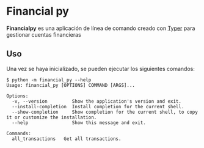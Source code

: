 # Financial py

**Financialpy** es una aplicación de línea de comando creado con [Typer](https://typer.tiangolo.com/) para gestionar cuentas financieras

## Uso

Una vez se haya inicializado, se pueden ejecutar los siguientes comandos:

```shell
$ python -m financial_py --help
Usage: financial_py [OPTIONS] COMMAND [ARGS]...

Options:
  -v, --version         Show the application's version and exit.
  --install-completion  Install completion for the current shell.
  --show-completion     Show completion for the current shell, to copy it or customize the installation.
  --help                Show this message and exit.

Commands:
  all_transactions   Get all transactions.
```